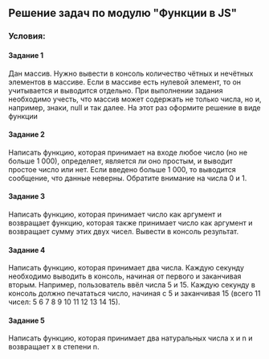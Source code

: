 <h2>Решение задач по модулю "Функции в JS"</h2>

<h3> Условия:</h3> 
<h4>Задание 1</h4>
Дан массив. Нужно вывести в консоль количество чётных и нечётных элементов в массиве. 
Если в массиве есть нулевой элемент, то он учитывается и выводится отдельно. 
При выполнении задания необходимо учесть, что массив может содержать не только числа, но и, например, знаки, null и так далее.
На этот раз оформите решение в виде функции

<h4>Задание 2</h4>
Написать функцию, которая принимает на входе любое число (но не больше 1 000), определяет, 
является ли оно простым, и выводит простое число или нет. 
Если введено больше 1 000, то выводится сообщение, что данные неверны. Обратите внимание на числа 0 и 1.

<h4>Задание 3</h4>
Написать функцию, которая принимает число как аргумент и возвращает функцию, 
которая также принимает число как аргумент и возвращает сумму этих двух чисел. 
Вывести в консоль результат.

<h4>Задание 4</h4>
Написать функцию, которая принимает два числа. 
Каждую секунду необходимо выводить в консоль, начиная от первого и заканчивая вторым.
Например, пользователь ввёл числа 5 и 15. Каждую секунду в консоль должно печататься число, начиная с 5 и заканчивая 15 (всего 11 чисел: 5 6 7 8 9 10 11 12 13 14 15).

<h4>Задание 5</h4>
Написать функцию, которая принимает два натуральных числа x и n и возвращает x в степени n. 
